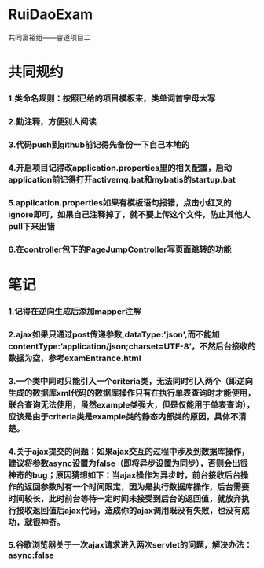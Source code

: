 # RuiDaoExam
共同富裕组——睿道项目二
# 共同规约
### 1.类命名规则：按照已给的项目模板来，类单词首字母大写
### 2.勤注释，方便别人阅读
### 3.代码push到github前记得先备份一下自己本地的
### 4.开启项目记得改application.properties里的相关配置，启动application前记得打开activemq.bat和mybatis的startup.bat
### 5.application.properties如果有模板语句报错，点击小红叉的ignore即可，如果自己注释掉了，就不要上传这个文件，防止其他人pull下来出错
### 6.在controller包下的PageJumpController写页面跳转的功能
# 笔记
### 1.记得在逆向生成后添加mapper注解
### 2.ajax如果只通过post传递参数,dataType:'json',而不能加contentType:’application/json;charset=UTF-8’，不然后台接收的数据为空，参考examEntrance.html
### 3.一个类中同时只能引入一个criteria类，无法同时引入两个（即逆向生成的数据库xml代码的数据库操作只有在执行单表查询时才能使用，联合查询无法使用，虽然example类强大，但是仅能用于单表查询），应该是由于criteria类是example类的静态内部类的原因，具体不清楚。
### 4.关于ajax提交的问题：如果ajax交互的过程中涉及到数据库操作，建议将参数async设置为false（即将异步设置为同步），否则会出很神奇的bug；原因猜想如下：当ajax操作为异步时，前台接收后台操作的返回参数时有一个时间限定，因为是执行数据库操作，后台需要时间较长，此时前台等待一定时间未接受到后台的返回值，就放弃执行接收返回值后ajax代码，造成你的ajax调用既没有失败，也没有成功，就很神奇。
### 5.谷歌浏览器关于一次ajax请求进入两次servlet的问题，解决办法：async:false